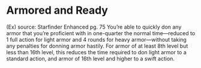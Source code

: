 # Armored and Ready 
(Ex)
source: Starfinder Enhanced pg. 75
You’re able to quickly don any armor that you’re proficient with in one-quarter the normal time—reduced to 1 full action for light armor and 4 rounds for heavy armor—without taking any penalties for donning armor hastily. For armor of at least 8th level but less than 16th level, this reduces the time required to don light armor to a standard action, and armor of 16th level and higher to a swift action.

